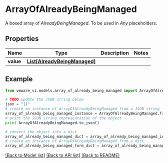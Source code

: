# ArrayOfAlreadyBeingManaged

A boxed array of *AlreadyBeingManaged*. To be used in *Any* placeholders. 

## Properties
Name | Type | Description | Notes
------------ | ------------- | ------------- | -------------
**value** | [**List[AlreadyBeingManaged]**](AlreadyBeingManaged.md) |  | 

## Example

```python
from vmware_vi.models.array_of_already_being_managed import ArrayOfAlreadyBeingManaged

# TODO update the JSON string below
json = "{}"
# create an instance of ArrayOfAlreadyBeingManaged from a JSON string
array_of_already_being_managed_instance = ArrayOfAlreadyBeingManaged.from_json(json)
# print the JSON string representation of the object
print ArrayOfAlreadyBeingManaged.to_json()

# convert the object into a dict
array_of_already_being_managed_dict = array_of_already_being_managed_instance.to_dict()
# create an instance of ArrayOfAlreadyBeingManaged from a dict
array_of_already_being_managed_form_dict = array_of_already_being_managed.from_dict(array_of_already_being_managed_dict)
```
[[Back to Model list]](../README.md#documentation-for-models) [[Back to API list]](../README.md#documentation-for-api-endpoints) [[Back to README]](../README.md)



